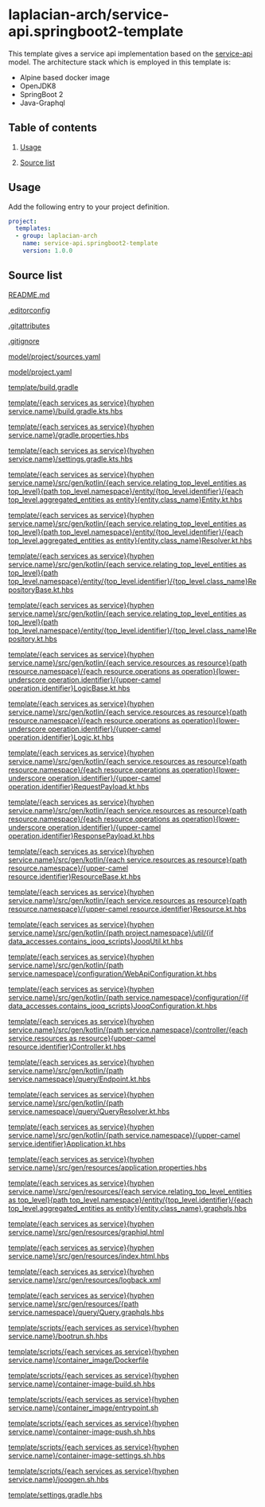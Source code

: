 <!-- @head-content@ -->
# laplacian-arch/service-api.springboot2-template

This template gives a service api implementation based on the [service-api](https://github.com/nabla-squared/laplacian-arch.service-api.schema-model/) model.
The architecture stack which is employed in this template is:
  - Alpine based docker image
  - OpenJDK8
  - SpringBoot 2
  - Java-Graphql

<!-- @head-content@ -->

<!-- @toc@ -->
## Table of contents
1. [Usage](#usage)


1. [Source list](#source-list)



<!-- @toc@ -->

<!-- @main-content@ -->
## Usage

Add the following entry to your project definition.
```yaml
project:
  templates:
  - group: laplacian-arch
    name: service-api.springboot2-template
    version: 1.0.0
```




## Source list


[README.md](<./README.md>)

[.editorconfig](<./.editorconfig>)

[.gitattributes](<./.gitattributes>)

[.gitignore](<./.gitignore>)

[model/project/sources.yaml](<./model/project/sources.yaml>)

[model/project.yaml](<./model/project.yaml>)

[template/build.gradle](<./template/build.gradle>)

[template/{each services as service}{hyphen service.name}/build.gradle.kts.hbs](<./template/{each services as service}{hyphen service.name}/build.gradle.kts.hbs>)

[template/{each services as service}{hyphen service.name}/gradle.properties.hbs](<./template/{each services as service}{hyphen service.name}/gradle.properties.hbs>)

[template/{each services as service}{hyphen service.name}/settings.gradle.kts.hbs](<./template/{each services as service}{hyphen service.name}/settings.gradle.kts.hbs>)

[template/{each services as service}{hyphen service.name}/src/gen/kotlin/{each service.relating_top_level_entities as top_level}{path top_level.namespace}/entity/{top_level.identifier}/{each top_level.aggregated_entities as entity}{entity.class_name}Entity.kt.hbs](<./template/{each services as service}{hyphen service.name}/src/gen/kotlin/{each service.relating_top_level_entities as top_level}{path top_level.namespace}/entity/{top_level.identifier}/{each top_level.aggregated_entities as entity}{entity.class_name}Entity.kt.hbs>)

[template/{each services as service}{hyphen service.name}/src/gen/kotlin/{each service.relating_top_level_entities as top_level}{path top_level.namespace}/entity/{top_level.identifier}/{each top_level.aggregated_entities as entity}{entity.class_name}Resolver.kt.hbs](<./template/{each services as service}{hyphen service.name}/src/gen/kotlin/{each service.relating_top_level_entities as top_level}{path top_level.namespace}/entity/{top_level.identifier}/{each top_level.aggregated_entities as entity}{entity.class_name}Resolver.kt.hbs>)

[template/{each services as service}{hyphen service.name}/src/gen/kotlin/{each service.relating_top_level_entities as top_level}{path top_level.namespace}/entity/{top_level.identifier}/{top_level.class_name}RepositoryBase.kt.hbs](<./template/{each services as service}{hyphen service.name}/src/gen/kotlin/{each service.relating_top_level_entities as top_level}{path top_level.namespace}/entity/{top_level.identifier}/{top_level.class_name}RepositoryBase.kt.hbs>)

[template/{each services as service}{hyphen service.name}/src/gen/kotlin/{each service.relating_top_level_entities as top_level}{path top_level.namespace}/entity/{top_level.identifier}/{top_level.class_name}Repository.kt.hbs](<./template/{each services as service}{hyphen service.name}/src/gen/kotlin/{each service.relating_top_level_entities as top_level}{path top_level.namespace}/entity/{top_level.identifier}/{top_level.class_name}Repository.kt.hbs>)

[template/{each services as service}{hyphen service.name}/src/gen/kotlin/{each service.resources as resource}{path resource.namespace}/{each resource.operations as operation}{lower-underscore operation.identifier}/{upper-camel operation.identifier}LogicBase.kt.hbs](<./template/{each services as service}{hyphen service.name}/src/gen/kotlin/{each service.resources as resource}{path resource.namespace}/{each resource.operations as operation}{lower-underscore operation.identifier}/{upper-camel operation.identifier}LogicBase.kt.hbs>)

[template/{each services as service}{hyphen service.name}/src/gen/kotlin/{each service.resources as resource}{path resource.namespace}/{each resource.operations as operation}{lower-underscore operation.identifier}/{upper-camel operation.identifier}Logic.kt.hbs](<./template/{each services as service}{hyphen service.name}/src/gen/kotlin/{each service.resources as resource}{path resource.namespace}/{each resource.operations as operation}{lower-underscore operation.identifier}/{upper-camel operation.identifier}Logic.kt.hbs>)

[template/{each services as service}{hyphen service.name}/src/gen/kotlin/{each service.resources as resource}{path resource.namespace}/{each resource.operations as operation}{lower-underscore operation.identifier}/{upper-camel operation.identifier}RequestPayload.kt.hbs](<./template/{each services as service}{hyphen service.name}/src/gen/kotlin/{each service.resources as resource}{path resource.namespace}/{each resource.operations as operation}{lower-underscore operation.identifier}/{upper-camel operation.identifier}RequestPayload.kt.hbs>)

[template/{each services as service}{hyphen service.name}/src/gen/kotlin/{each service.resources as resource}{path resource.namespace}/{each resource.operations as operation}{lower-underscore operation.identifier}/{upper-camel operation.identifier}ResponsePayload.kt.hbs](<./template/{each services as service}{hyphen service.name}/src/gen/kotlin/{each service.resources as resource}{path resource.namespace}/{each resource.operations as operation}{lower-underscore operation.identifier}/{upper-camel operation.identifier}ResponsePayload.kt.hbs>)

[template/{each services as service}{hyphen service.name}/src/gen/kotlin/{each service.resources as resource}{path resource.namespace}/{upper-camel resource.identifier}ResourceBase.kt.hbs](<./template/{each services as service}{hyphen service.name}/src/gen/kotlin/{each service.resources as resource}{path resource.namespace}/{upper-camel resource.identifier}ResourceBase.kt.hbs>)

[template/{each services as service}{hyphen service.name}/src/gen/kotlin/{each service.resources as resource}{path resource.namespace}/{upper-camel resource.identifier}Resource.kt.hbs](<./template/{each services as service}{hyphen service.name}/src/gen/kotlin/{each service.resources as resource}{path resource.namespace}/{upper-camel resource.identifier}Resource.kt.hbs>)

[template/{each services as service}{hyphen service.name}/src/gen/kotlin/{path project.namespace}/util/{if data_accesses.contains_jooq_scripts}JooqUtil.kt.hbs](<./template/{each services as service}{hyphen service.name}/src/gen/kotlin/{path project.namespace}/util/{if data_accesses.contains_jooq_scripts}JooqUtil.kt.hbs>)

[template/{each services as service}{hyphen service.name}/src/gen/kotlin/{path service.namespace}/configuration/WebApiConfiguration.kt.hbs](<./template/{each services as service}{hyphen service.name}/src/gen/kotlin/{path service.namespace}/configuration/WebApiConfiguration.kt.hbs>)

[template/{each services as service}{hyphen service.name}/src/gen/kotlin/{path service.namespace}/configuration/{if data_accesses.contains_jooq_scripts}JooqConfiguration.kt.hbs](<./template/{each services as service}{hyphen service.name}/src/gen/kotlin/{path service.namespace}/configuration/{if data_accesses.contains_jooq_scripts}JooqConfiguration.kt.hbs>)

[template/{each services as service}{hyphen service.name}/src/gen/kotlin/{path service.namespace}/controller/{each service.resources as resource}{upper-camel resource.identifier}Controller.kt.hbs](<./template/{each services as service}{hyphen service.name}/src/gen/kotlin/{path service.namespace}/controller/{each service.resources as resource}{upper-camel resource.identifier}Controller.kt.hbs>)

[template/{each services as service}{hyphen service.name}/src/gen/kotlin/{path service.namespace}/query/Endpoint.kt.hbs](<./template/{each services as service}{hyphen service.name}/src/gen/kotlin/{path service.namespace}/query/Endpoint.kt.hbs>)

[template/{each services as service}{hyphen service.name}/src/gen/kotlin/{path service.namespace}/query/QueryResolver.kt.hbs](<./template/{each services as service}{hyphen service.name}/src/gen/kotlin/{path service.namespace}/query/QueryResolver.kt.hbs>)

[template/{each services as service}{hyphen service.name}/src/gen/kotlin/{path service.namespace}/{upper-camel service.identifier}Application.kt.hbs](<./template/{each services as service}{hyphen service.name}/src/gen/kotlin/{path service.namespace}/{upper-camel service.identifier}Application.kt.hbs>)

[template/{each services as service}{hyphen service.name}/src/gen/resources/application.properties.hbs](<./template/{each services as service}{hyphen service.name}/src/gen/resources/application.properties.hbs>)

[template/{each services as service}{hyphen service.name}/src/gen/resources/{each service.relating_top_level_entities as top_level}{path top_level.namespace}/entity/{top_level.identifier}/{each top_level.aggregated_entities as entity}{entity.class_name}.graphqls.hbs](<./template/{each services as service}{hyphen service.name}/src/gen/resources/{each service.relating_top_level_entities as top_level}{path top_level.namespace}/entity/{top_level.identifier}/{each top_level.aggregated_entities as entity}{entity.class_name}.graphqls.hbs>)

[template/{each services as service}{hyphen service.name}/src/gen/resources/graphiql.html](<./template/{each services as service}{hyphen service.name}/src/gen/resources/graphiql.html>)

[template/{each services as service}{hyphen service.name}/src/gen/resources/index.html.hbs](<./template/{each services as service}{hyphen service.name}/src/gen/resources/index.html.hbs>)

[template/{each services as service}{hyphen service.name}/src/gen/resources/logback.xml](<./template/{each services as service}{hyphen service.name}/src/gen/resources/logback.xml>)

[template/{each services as service}{hyphen service.name}/src/gen/resources/{path service.namespace}/query/Query.graphqls.hbs](<./template/{each services as service}{hyphen service.name}/src/gen/resources/{path service.namespace}/query/Query.graphqls.hbs>)

[template/scripts/{each services as service}{hyphen service.name}/bootrun.sh.hbs](<./template/scripts/{each services as service}{hyphen service.name}/bootrun.sh.hbs>)

[template/scripts/{each services as service}{hyphen service.name}/container_image/Dockerfile](<./template/scripts/{each services as service}{hyphen service.name}/container_image/Dockerfile>)

[template/scripts/{each services as service}{hyphen service.name}/container-image-build.sh.hbs](<./template/scripts/{each services as service}{hyphen service.name}/container-image-build.sh.hbs>)

[template/scripts/{each services as service}{hyphen service.name}/container_image/entrypoint.sh](<./template/scripts/{each services as service}{hyphen service.name}/container_image/entrypoint.sh>)

[template/scripts/{each services as service}{hyphen service.name}/container-image-push.sh.hbs](<./template/scripts/{each services as service}{hyphen service.name}/container-image-push.sh.hbs>)

[template/scripts/{each services as service}{hyphen service.name}/container-image-settings.sh.hbs](<./template/scripts/{each services as service}{hyphen service.name}/container-image-settings.sh.hbs>)

[template/scripts/{each services as service}{hyphen service.name}/jooqgen.sh.hbs](<./template/scripts/{each services as service}{hyphen service.name}/jooqgen.sh.hbs>)

[template/settings.gradle.hbs](<./template/settings.gradle.hbs>)





<!-- @main-content@ -->